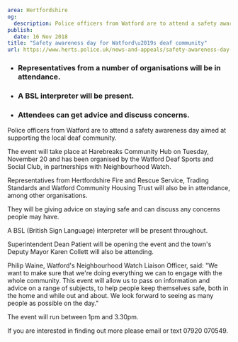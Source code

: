 ```yaml
area: Hertfordshire
og:
  description: Police officers from Watford are to attend a safety awareness day aimed at supporting the local deaf community.
publish:
  date: 16 Nov 2018
title: "Safety awareness day for Watford\u2019s deaf community"
url: https://www.herts.police.uk/news-and-appeals/safety-awareness-day-for-watfords-deaf-community-2098C
```

* ### Representatives from a number of organisations will be in attendance.

 * ### A BSL interpreter will be present.

 * ### Attendees can get advice and discuss concerns.

Police officers from Watford are to attend a safety awareness day aimed at supporting the local deaf community.

The event will take place at Harebreaks Community Hub on Tuesday, November 20 and has been organised by the Watford Deaf Sports and Social Club, in partnerships with Neighbourhood Watch.

Representatives from Hertfordshire Fire and Rescue Service, Trading Standards and Watford Community Housing Trust will also be in attendance, among other organisations.

They will be giving advice on staying safe and can discuss any concerns people may have.

A BSL (British Sign Language) interpreter will be present throughout.

Superintendent Dean Patient will be opening the event and the town's Deputy Mayor Karen Collett will also be attending.

Philip Waine, Watford's Neighbourhood Watch Liaison Officer, said: "We want to make sure that we're doing everything we can to engage with the whole community. This event will allow us to pass on information and advice on a range of subjects, to help people keep themselves safe, both in the home and while out and about. We look forward to seeing as many people as possible on the day."

The event will run between 1pm and 3.30pm.

If you are interested in finding out more please email or text 07920 070549.
